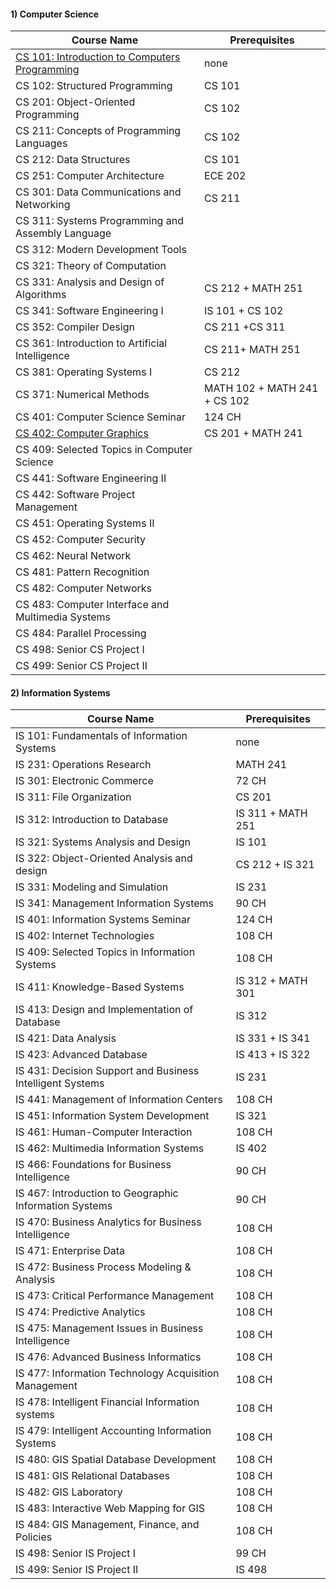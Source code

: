 #### 1) Computer Science 
| Course Name | Prerequisites |
| ------------- | ------------- |
| [CS 101: Introduction to Computers Programming](courses/CS101.md) | none |
| CS 102: Structured Programming | CS 101 |
| CS 201: Object-Oriented Programming | CS 102 |
| CS 211: Concepts of Programming Languages | CS 102 |
| CS 212: Data Structures | CS 101 |
| CS 251: Computer Architecture | ECE 202 |
| CS 301: Data Communications and Networking | CS 211 |
| CS 311: Systems Programming and Assembly Language | |
| CS 312: Modern Development Tools | |
| CS 321: Theory of Computation | |
| CS 331: Analysis and Design of Algorithms | CS 212 + MATH 251 |
| CS 341: Software Engineering I | IS 101 + CS 102 |
| CS 352: Compiler Design |  CS 211 +CS 311 |
| CS 361: Introduction to Artificial Intelligence | CS 211+ MATH 251 |
| CS 381: Operating Systems I | CS 212 |
| CS 371: Numerical Methods | MATH 102 + MATH 241 + CS 102 |
| CS 401: Computer Science Seminar | 124 CH |
| [CS 402: Computer Graphics](courses/CS402.md) | CS 201 + MATH 241 |
| CS 409: Selected Topics in Computer Science | |
| CS 441: Software Engineering II | |
| CS 442: Software Project Management | |
| CS 451: Operating Systems II | |
| CS 452: Computer Security | |
| CS 462: Neural Network | |
| CS 481: Pattern Recognition | |
| CS 482: Computer Networks | |
| CS 483: Computer Interface and Multimedia Systems | |
| CS 484: Parallel Processing | |
| CS 498: Senior CS Project I | |
| CS 499: Senior CS Project II | |

#### 2) Information Systems
| Course Name | Prerequisites |
| ------------- | ------------- |
| IS 101: Fundamentals of Information Systems | none |
| IS 231: Operations Research | MATH 241 |
| IS 301: Electronic Commerce | 72 CH |
| IS 311: File Organization | CS 201 | 
| IS 312: Introduction to Database |  IS 311 + MATH 251 |
| IS 321: Systems Analysis and Design | IS 101 |
| IS 322: Object-Oriented Analysis and design | CS 212 + IS 321 |
| IS 331: Modeling and Simulation  | IS 231
| IS 341: Management Information Systems | 90 CH
| IS 401: Information Systems Seminar | 124 CH |
| IS 402: Internet Technologies | 108 CH |
| IS 409: Selected Topics in Information Systems | 108 CH |
| IS 411: Knowledge-Based Systems | IS 312 + MATH 301 |
| IS 413: Design and Implementation of Database | IS 312 |
| IS 421: Data Analysis | IS 331 + IS 341 |
| IS 423: Advanced Database | IS 413 + IS 322 |
| IS 431: Decision Support and Business Intelligent Systems | IS 231 |
| IS 441: Management of Information Centers | 108 CH |
| IS 451: Information System Development | IS 321 |
| IS 461: Human-Computer Interaction | 108 CH |
| IS 462: Multimedia Information Systems | IS 402 |
| IS 466: Foundations for Business Intelligence | 90 CH |
| IS 467: Introduction to Geographic Information Systems | 90 CH |
| IS 470: Business Analytics for Business Intelligence | 108 CH |
| IS 471: Enterprise Data | 108 CH |
| IS 472: Business Process Modeling & Analysis | 108 CH |
| IS 473: Critical Performance Management | 108 CH |
| IS 474: Predictive Analytics | 108 CH |
| IS 475: Management Issues in Business Intelligence | 108 CH |
| IS 476: Advanced Business Informatics | 108 CH |
| IS 477: Information Technology Acquisition Management | 108 CH |
| IS 478: Intelligent Financial Information systems | 108 CH |
| IS 479: Intelligent Accounting Information Systems | 108 CH |
| IS 480: GIS Spatial Database Development | 108 CH |
| IS 481: GIS Relational Databases | 108 CH |
| IS 482: GIS Laboratory | 108 CH |
| IS 483: Interactive Web Mapping for GIS | 108 CH |
| IS 484: GIS Management, Finance, and Policies | 108 CH |
| IS 498: Senior IS Project I | 99 CH |
| IS 499: Senior IS Project II | IS 498 |
